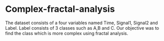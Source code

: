 # Complex-fractal-analysis
The dataset consists of a four variables named Time, Signal1, Signal2 and Label. Label consists of 3 classes such as A,B and C. Our objective was to find the class which is more complex using fractal analysis.
